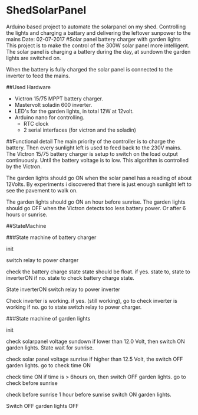 # ShedSolarPanel
Arduino based project to automate the solarpanel on my shed. Controlling the lights and charging a battary and delivering the leftover sunpower to the mains
Date: 02-07-2017
#Solar panel battery charger with garden lights
This project is to make the control of the 300W solar panel more intelligent.
The solar panel is charging a battery during the day, at sundown the garden lights are switched on.

When the battery is fully charged the solar panel is connected to the inverter to feed the mains.

##Used Hardware
- Victron 15/75 MPPT battery charger.
- Mastervolt soladin 600 inverter.
- LED's for the garden lights, in total 12W at 12volt.
- Arduino nano for controlling.
  - RTC clock
  - 2 serial interfaces (for victron and the soladin)

##Functional detail
The main priority of the controller is to charge the battery. Then every sunlight left is used to feed back to the 230V mains.
The Victron 15/75 battery charger is setup to switch on the load output continuously. Until the battery voltage is to low. This algorithm is controlled by the Victron.

The garden lights should go ON when the solar panel has a reading of about 12Volts. By experiments i discovered that there is just  enough sunlight left to see the pavement to walk on.

The garden lights should go ON an hour before sunrise.
The garden lights should go OFF when the Victron detects too less battery power. Or after 6 hours or sunrise.




##StateMachine

###State machine of battery charger

init

switch relay to power charger

check the battery charge state
  state should be float.
   if yes. state to, state to inverterON
   if no. state to check battery charge state.

State inverterON
  switch relay to power inverter

Check inverter is working.
  if yes. (still working), go to check inverter is working
  if no. go to state switch relay to power charger.

###State machine of garden lights

init

check solarpanel voltage sundown
  if lower than 12.0 Volt, then switch ON garden lights. State wait for sunrise.
  
check solar panel voltage sunrise
if higher than 12.5 Volt, the switch OFF garden lights.
  go to check time ON

check time ON
if time is > 6hours on, then switch OFF garden lights.
  go to check before sunrise

check before sunrise
  1 hour before sunrise switch ON garden lights.

Switch OFF garden lights
 OFF


